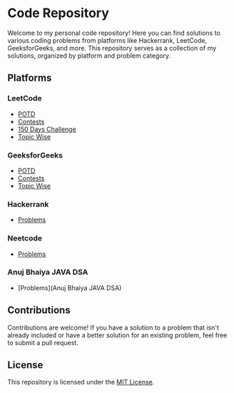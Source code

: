 # Code Repository

Welcome to my personal code repository! Here you can find solutions to various coding problems from platforms like Hackerrank, LeetCode, GeeksforGeeks, and more. This repository serves as a collection of my solutions, organized by platform and problem category.

## Platforms

### LeetCode
- [POTD](Leetcode/POTD)
- [Contests](Leetcode/Contest)
- [150 Days Challenge](Leetcode/150-Leetcode-challenge)
- [Topic Wise](Leetcode/Topic-Wise)

### GeeksforGeeks
- [POTD](GFG/POTD)
- [Contests](GFG/Contest)
- [Topic Wise](GFG/TopicWise)

### Hackerrank
- [Problems](Hackerrank)

### Neetcode
- [Problems](Neetcode)

### Anuj Bhaiya JAVA DSA
- [Problems](Anuj Bhaiya JAVA DSA)

## Contributions
Contributions are welcome! If you have a solution to a problem that isn't already included or have a better solution for an existing problem, feel free to submit a pull request.

## License
This repository is licensed under the [MIT License](LICENSE).
